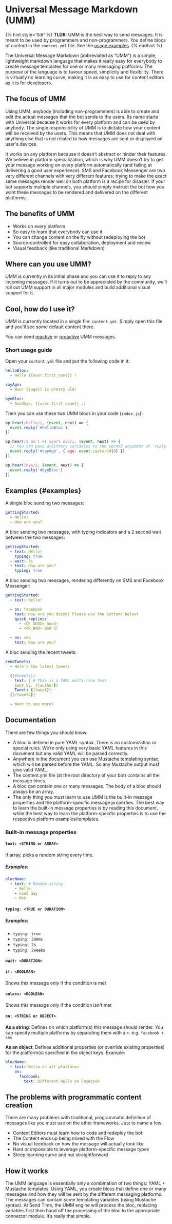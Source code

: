 # Universal Message Markdown (UMM)

{% hint style='tldr' %}
**TLDR**: UMM is the best way to send messages. It is meant to be used by programmers and non-programmers. You define blocs of content in the `content.yml` file. See the [usage examples](#examples).
{% endhint %}

The Universal Message Markdown (abbreviated as “UMM") is a simple, lightweight markdown language that makes it really easy for everybody to create message templates for one or many messaging platforms. The purpose of the language is to favour speed, simplicity and flexibility. There is virtually no learning curve, making it is as easy to use for content editors as it is for developers.

## The focus of UMM

Using UMM, anybody (including non-programmers) is able to create and edit the actual messages that the bot sends to the users. Its name starts with Universal because it works for every platform and can be used by anybody. The single responsibility of UMM is to dictate how your content will be received by the users. This means that UMM does not deal with anything else that is not related to how messages are sent or displayed on user's devices.

It works on any platform because it doesn’t abstract or hinder their features. We believe in platform specialization, which is why UMM doesn’t try to get your message working on every platform automatically (and failing at delivering a good user experience). SMS and Facebook Messenger are two very different channels with very different features; trying to make the exact same messages render well on both platform is a recipe for disaster. If your bot supports multiple channels, you should simply instruct the bot how you want these messages to be rendered and delivered on the different platforms.

## The benefits of UMM

- Works on every platform
- So easy to learn that everybody can use it
- You can change content on the fly without redeploying the bot
- Source-controlled for easy collaboration, deployment and review
- Visual feedback (like traditional Markdown)

## Where can you use UMM?

UMM is currently in its initial phase and you can use it to reply to any incoming messages. If it turns out to be appreciated by the community, we’ll roll out UMM support in all major modules and build additional visual support for it.

## Cool, how do I use it?

UMM is currently located in a single file: `content.yml`. Simply open this file and you'll see some default content there.

You can send [reactive](./events.md#reactive) or [proactive](./events.md#proactive) UMM messages.

### Short usage guide

Open your `content.yml` file and put the following code in it:

```yaml
helloBloc:
  - Hello {{user.first_name}} !

sayAge:
  - Wow! {{age}} is pretty old!

byeBloc:
  - Goodbye, {{user.first_name}} :)
```

Then you can use these two UMM blocs in your code (`index.js`):

```js
bp.hear(/hello/i, (event, next) => {
  event.reply('#helloBloc')
})

bp.hear(/I am (.+) years old/i, (event, next) => {
  // You can pass arbitrary variables to the second argument of `reply`
  event.reply('#sayAge', { age: event.captured[0] })
})

bp.hear(/bye/i, (event, next) => {
  event.reply('#byeBloc')
})
```

## Examples {#examples}

A single bloc sending two messages:

```yaml
gettingStarted:
  - Hello!
  - How are you?
```

A bloc sending two messages, with typing indicators and a 2 second wait between the two messages:

```yaml
gettingStarted:
  - text: Hello!
    typing: true
  - wait: 2s
  - text: How are you?
    typing: true
```

A bloc sending two messages, rendering differently on SMS and Facebook Messenger:

```yaml
gettingStarted:
  - text: Hello!

  - on: facebook
    text: How are you doing? Please use the buttons below!
    quick_replies:
      - <QR_GOOD> Good!
      - <QR_BAD> Bad 😔

  - on: sms
    text: How are you?
```

A bloc sending the recent tweets:

```yaml
sendTweets:
  - Here's the latest tweets

  {{#tweets}}
  - text: | # This is a YAML multi-line text
    Sent by: {{author}}
    Tweet: {{tweet}}
  {{/tweets}}

  - Want to see more?
```

## Documentation

There are few things you should know:
- A bloc is defined in pure YAML syntax. There is no customization or special rules. We’re only using very basic YAML features in this document but any valid YAML will be parsed correctly.
- Anywhere in the document you can use Mustache templating syntax, which will be parsed before the YAML. So any Mustache output must give valid YAML.
- The content.yml file (at the root directory of your bot) contains all the message blocs.
- A bloc can contain one or many messages. The body of a bloc should always be an array.
- The only thing you must learn to use UMM is the built-in message properties and the platform-specific message properties. The best way to learn the built-in message properties is by reading this document, while the best way to learn the platform-specific properties is to use the respective platform examples/templates.

### Built-in message properties

#### `text: <STRING or ARRAY>`

If array, picks a random string every time.

##### Examples:

```yaml
blocName:
  - text: # Random string
    - Hello
    - Good day
    - Hey
```

#### `typing: <TRUE or DURATION>`

##### Examples:

- `typing: true`
- `typing: 200ms`
- `typing: 2s`
- `typing: 2weeks`

#### `wait: <DURATION>`

#### `if: <BOOLEAN>`

Shows this message only if the condition is met

#### `unless: <BOOLEAN>`

Shows this message only if the condition isn't met

#### `on: <STRING or OBJECT>`

**As a string**: Defines on which platform(s) this message should render. You can specify multiple platforms by separating them with a `+`. e.g. `facebook + sms`

**As an object**: Defines additional properties (or override existing properties) for the platform(s) specified in the object keys. Example:

```yaml
blocName:
  - text: Hello on all platforms
    on:
      facebook:
        text: Different Hello on Facebook
```

## The problems with programmatic content creation

There are many problems with traditional, programmatic definition of messages like you must use on the other frameworks. Just to name a few:

 - Content Editors must learn how to code and redeploy the bot
 - The Content ends up being mixed with the Flow
 - No visual feedback on how the message will actually look like
 - Hard or impossible to leverage platform-specific message types
 - Steep learning curve and not straightforward

## How it works

The UMM language is essentially only a combination of two things: YAML + Mustache templates. Using YAML, you create blocs that define one or many messages and how they will be sent by the different messaging platforms. The messages can contain some templating variables (using Mustache syntax). At Send Time, the UMM engine will process the bloc, replacing variables first then hand off the processing of the bloc to the appropriate connector module. It’s really that simple.

